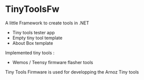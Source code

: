 # TinyToolsFw
A little Framework to create tools in .NET

- Tiny tools tester app
- Empty tiny tool template
- About Box template

Implemented tiny tools : 
- Wemos / Teensy firmware flasher tools

Tiny Tools Firmware is used for developping the Arnoz Tiny tools

